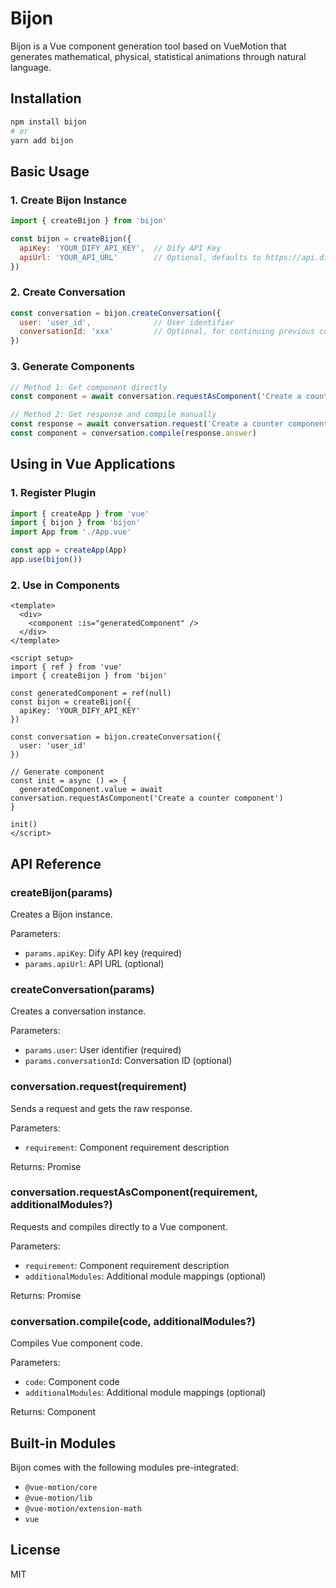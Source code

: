 # Bijon

Bijon is a Vue component generation tool based on VueMotion that generates mathematical, physical, statistical animations through natural language.

## Installation

```bash
npm install bijon
# or
yarn add bijon
```

## Basic Usage

### 1. Create Bijon Instance

```javascript
import { createBijon } from 'bijon'

const bijon = createBijon({
  apiKey: 'YOUR_DIFY_API_KEY',  // Dify API Key
  apiUrl: 'YOUR_API_URL'        // Optional, defaults to https://api.dify.ai/v1/chat-messages
})
```

### 2. Create Conversation

```javascript
const conversation = bijon.createConversation({
  user: 'user_id',              // User identifier
  conversationId: 'xxx'         // Optional, for continuing previous conversations
})
```

### 3. Generate Components

```javascript
// Method 1: Get component directly
const component = await conversation.requestAsComponent('Create a counter component')

// Method 2: Get response and compile manually
const response = await conversation.request('Create a counter component')
const component = conversation.compile(response.answer)
```

## Using in Vue Applications

### 1. Register Plugin

```javascript
import { createApp } from 'vue'
import { bijon } from 'bijon'
import App from './App.vue'

const app = createApp(App)
app.use(bijon())
```

### 2. Use in Components

```vue
<template>
  <div>
    <component :is="generatedComponent" />
  </div>
</template>

<script setup>
import { ref } from 'vue'
import { createBijon } from 'bijon'

const generatedComponent = ref(null)
const bijon = createBijon({
  apiKey: 'YOUR_DIFY_API_KEY'
})

const conversation = bijon.createConversation({
  user: 'user_id'
})

// Generate component
const init = async () => {
  generatedComponent.value = await conversation.requestAsComponent('Create a counter component')
}

init()
</script>
```

## API Reference

### createBijon(params)

Creates a Bijon instance.

Parameters:
- `params.apiKey`: Dify API key (required)
- `params.apiUrl`: API URL (optional)

### createConversation(params)

Creates a conversation instance.

Parameters:
- `params.user`: User identifier (required)
- `params.conversationId`: Conversation ID (optional)

### conversation.request(requirement)

Sends a request and gets the raw response.

Parameters:
- `requirement`: Component requirement description

Returns: Promise<BijonResponse>

### conversation.requestAsComponent(requirement, additionalModules?)

Requests and compiles directly to a Vue component.

Parameters:
- `requirement`: Component requirement description
- `additionalModules`: Additional module mappings (optional)

Returns: Promise<Component>

### conversation.compile(code, additionalModules?)

Compiles Vue component code.

Parameters:
- `code`: Component code
- `additionalModules`: Additional module mappings (optional)

Returns: Component

## Built-in Modules

Bijon comes with the following modules pre-integrated:
- `@vue-motion/core`
- `@vue-motion/lib`
- `@vue-motion/extension-math`
- `vue`

## License

MIT